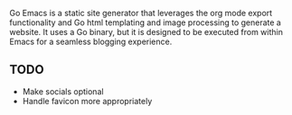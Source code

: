 Go Emacs is a static site generator that leverages the org mode export functionality and Go html templating and image processing
to generate a website. It uses a Go binary, but it is designed to be executed from within Emacs for a seamless blogging experience.

## TODO
- Make socials optional
- Handle favicon more appropriately

